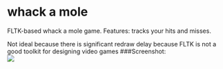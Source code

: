 # whack a mole
FLTK-based whack a mole game.
Features: tracks your hits and misses.

Not ideal because there is significant redraw delay because FLTK is not a good toolkit for designing video games
###Screenshot:  
![](http://i.imgur.com/j7n5DzA.png)
